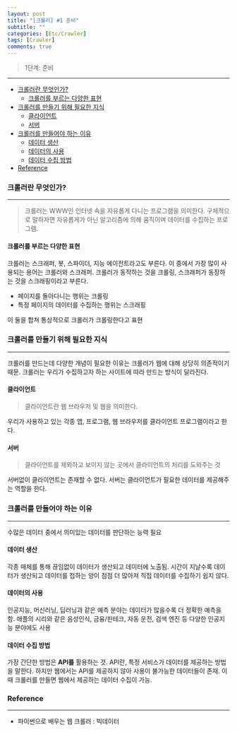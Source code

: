 ```yaml
---
layout: post
title: "[크롤러] #1 준비"
subtitle: ""
categories: [Etc/Crawler]
tags: [Crawler]
comments: true
---
```


> 1단계: 준비

---
- [크롤러란 무엇인가?](#%ed%81%ac%eb%a1%a4%eb%9f%ac%eb%9e%80-%eb%ac%b4%ec%97%87%ec%9d%b8%ea%b0%80)
  - [크롤러를 부르는 다양한 표현](#%ed%81%ac%eb%a1%a4%eb%9f%ac%eb%a5%bc-%eb%b6%80%eb%a5%b4%eb%8a%94-%eb%8b%a4%ec%96%91%ed%95%9c-%ed%91%9c%ed%98%84)
- [크롤러를 만들기 위해 필요한 지식](#%ed%81%ac%eb%a1%a4%eb%9f%ac%eb%a5%bc-%eb%a7%8c%eb%93%a4%ea%b8%b0-%ec%9c%84%ed%95%b4-%ed%95%84%ec%9a%94%ed%95%9c-%ec%a7%80%ec%8b%9d)
  - [클라이언트](#%ed%81%b4%eb%9d%bc%ec%9d%b4%ec%96%b8%ed%8a%b8)
  - [서버](#%ec%84%9c%eb%b2%84)
- [크롤러를 만들어야 하는 이유](#%ed%81%ac%eb%a1%a4%eb%9f%ac%eb%a5%bc-%eb%a7%8c%eb%93%a4%ec%96%b4%ec%95%bc-%ed%95%98%eb%8a%94-%ec%9d%b4%ec%9c%a0)
  - [데이터 생산](#%eb%8d%b0%ec%9d%b4%ed%84%b0-%ec%83%9d%ec%82%b0)
  - [데이터의 사용](#%eb%8d%b0%ec%9d%b4%ed%84%b0%ec%9d%98-%ec%82%ac%ec%9a%a9)
  - [데이터 수집 방법](#%eb%8d%b0%ec%9d%b4%ed%84%b0-%ec%88%98%ec%a7%91-%eb%b0%a9%eb%b2%95)
- [Reference](#reference)


### 크롤러란 무엇인가?
***

> 크롤러는 WWW인 인터넷 속을 자유롭게 다니는 프로그램을 의미한다. 구체적으로 말하자면 자유롭게가 아닌 알고리즘에 의해 움직이며 데이터를 수집하는 프로그램.

#### 크롤러를 부르는 다양한 표현

크롤러는 <point>스크래퍼, 봇, 스파이더, 지능 에이전트</point>라고도 부른다. 이 중에서 가장 많이 사용되는 용어는 크롤러와 스크래퍼. 크롤러가 동작하는 것을 크롤링, 스크래퍼가 동장하는 것을 스크래핑이라고 부른다. 
* 페이지를 돌아다니는 행위는 크롤링
* 특정 페이지의 데이터를 수집하는 행위는 스크래핑

이 둘을 합쳐 통상적으로 크롤러가 크롤링한다고 표현

### 크롤러를 만들기 위해 필요한 지식
***
크롤러를 만드는데 다양한 개념이 필요한 이유는 크롤러가 웹에 대해 상당히 의존적이기 때문. 크롤러는 우리가 수집하고자 하는 사이트에 따라 만드는 방식이 달라진다. 

#### 클라이언트
> 클라이언트란 웹 브라우저 및 웹을 의미한다.

우리가 사용하고 있는 각종 앱, 프로그램, 웹 브라우저를 클라이언트 프로그램이라고 한다.

#### 서버
> 클라이언트를 제외하고 보이지 않는 곳에서 클라이언트의 처리를 도와주는 것

서버없이 클라이언트는 존재할 수 없다. 서버는 클라이언트가 필요한 데이터를 제공해주는 역할을 한다. 

### 크롤러를 만들어야 하는 이유
***
수많은 데이터 중에서 의미있는 데이터를 판단하는 능력 필요
#### 데이터 생산
각종 매체를 통해 끊임없이 데이터가 생산되고 데이터에 노출됨. 시간이 지날수록 데이터가 생산되고 데이터를 접하는 양이 점점 더 많아져 직접 데이터를 수집하기 쉽지 않다.
#### 데이터의 사용
<point>인공지능, 머신러닝, 딥러닝</point>과 같은 예측 분야는 데이터가 많을수록 더 정확한 예측을 함. 애플의 시리와 같은 음성인식, 금융/핀테크, 자동 운전, 검색 엔진 등 다양한 인공지능 분야에도 사용
#### 데이터 수집 방법
가장 간단한 방법은 **API를** 활용하는 것. API란, 특정 서비스가 데이터를 제공하는 방법을 말한다. 하지만 웹에서는 API를 제공하지 않아 사용이 불가능한 데이터들이 존재. 이 때 크롤러를 만들면 웹에서 제공하는 데이터 수집이 가능.

### Reference
***
* 파이썬으로 배우는 웹 크롤러 : 빅데이터